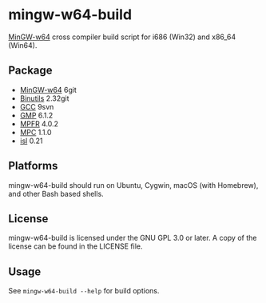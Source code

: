 # mingw-w64-build
[MinGW-w64](https://mingw-w64.org) cross compiler build script for i686 (Win32) and x86_64 (Win64).

## Package
* [MinGW-w64](https://mingw-w64.org) 6git
* [Binutils](https://www.gnu.org/software/binutils/) 2.32git
* [GCC](https://gcc.gnu.org/) 9svn
* [GMP](https://gmplib.org/) 6.1.2
* [MPFR](http://www.mpfr.org/) 4.0.2
* [MPC](http://www.multiprecision.org/mpc/) 1.1.0
* [isl](http://isl.gforge.inria.fr/) 0.21

## Platforms
mingw-w64-build should run on Ubuntu, Cygwin, macOS (with Homebrew), and other Bash based shells.

## License
mingw-w64-build is licensed under the GNU GPL 3.0 or later. A copy of the license can be found in the LICENSE file.

## Usage
See `mingw-w64-build --help` for build options.
